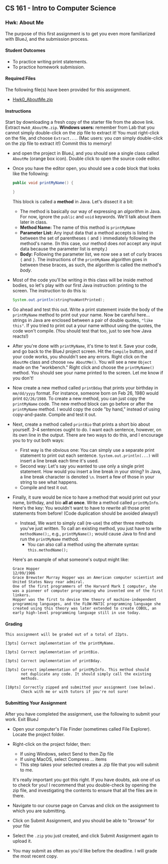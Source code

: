 ## CS 161 - Intro to Computer Science

### Hwk: About Me

The purpose of this first assignment is to get you even more familiarized with BlueJ, and the submission process.

#### Student Outcomes

- To practice writing print statements.
- To practice homework submission.

#### Required Files

The following file(s) have been provided for this assignment.

- [Hwk0_AboutMe.zip](Hwk0_AboutMe.zip)

#### Instructions

Start by downloading a fresh copy of the starter file from the above link. Extract `Hwk0_AboutMe.zip`. **Windows users:** remember from Lab that you cannot simply double-click on the zip file to extract it! You must right-click on the file, and choose `Extract...`. (Mac users: you _can_ simply double-click on the zip file to extract it!) Commit this to memory!

- and open the project in BlueJ, and you should see a single class called `AboutMe` (orange box icon). Double click to open the source code editor.

- Once you have the editor open, you should see a code block that looks like the following:

  ```java
  public void printMyName() {

  }
  ```

  This block is called a **method** in Java. Let's dissect it a bit:

  - The method is basically our way of expressing an _algorithm_ in Java. For now, ignore the `public` and `void` keywords. We'll talk about them later in class.
  - **Method Name:** The name of this method is `printMyName`
  - **Parameter List:** Any input data that a method accepts is listed in between the set of parentheses `(` and `)` immediately following the method's name. (In this case, our method does _not_ accept any input data because the parameter list is empty.)
  - **Body:** Following the parameter list, we now see a set of curly braces `{` and `}`. The instructions of the `printMyName` algorithm goes in between these braces, as such, the algorithm is called the method's _body_.

- Most of the code you'll be writing in this class will be inside method bodies, so let's play with our first Java instruction: printing to the screen. The instruction to do this is:

  ```java
  System.out.println(stringYouWantPrinted);
  ```

- Go ahead and test this out. Write a print statement inside the body of the `printMyName` method to print out your name. Now be careful here... strings in Java are enclosed between a pair of double quotes, `"like this"`. If you tried to print out a your name without using the quotes, the code won't compile. (You should test that too, just to see how Java reacts!)

- After you're done with `printMyName`, it's time to test it. Save your code, and go back to the BlueJ project screen. Hit the `Compile` button, and if your code works, you shouldn't see any errors. Right click on the `AboutMe` class and choose `new AboutMe()`. You will see a new `Object` made on the "workbench." Right click and choose the `printMyName()` method. You should see your name printed to the screen. Let me know if you don't!

- Now create a new method called `printBday` that prints your birthday in `mm/dd/yyyy` format. For instance, someone born on Feb 26, 1980 would print `02/26/1980`. To create a new method, you can just copy the `printMyName` code. The new method block can go before or after the `printMyName` method. I would copy the code "by hand," instead of using copy-and-paste. Compile and test it out.

- Next, create a method called `printBio` that prints a short bio about yourself. 3-4 sentences ought to do. I want each sentence, however, on its own line in the output. There are two ways to do this, and I encourage you to try out both ways:

  - First way is the obvious one: You can simply use a separate print statement to print out each sentence. `System.out.println(...)` will insert a line break each time it's used.
  - Second way: Let's say you wanted to use only a single print statement. How would you insert a line break in your string? In Java, a line break character is denoted `\n`. Insert a few of those in your string to see what happens.
  - Compile and test it out.

- Finally, it sure would be nice to have a method that would print out your name, birthday, and bio **all at once**. Write a method called `printMyInfo`. Here's the key: You wouldn't want to have to rewrite all those print statements from before! (Code duplication should be avoided always!)

  - Instead, We want to simply call (re-use) the other three methods you've just written. To call an existing method, you just have to write `methodName();`, e.g., `printMyName();` would cause Java to find and run the `printMyName` method.
    - You can also call a method using the alternate syntax: `this.methodName();`

  Here's an example of what someone's output might like:

  ```
  Grace Hopper
  12/09/1906
  Grace Brewster Murray Hopper was an American computer scientist and United States Navy rear admiral.
  One of the first programmers of the Harvard Mark I computer, she was a pioneer of computer programming who invented one of the first linkers.
  Hopper was the first to devise the theory of machine-independent programming languages, and the FLOW-MATIC programming language she created using this theory was later extended to create COBOL, an early high-level programming language still in use today.
  ```

#### Grading

```
This assignment will be graded out of a total of 22pts.

[3pts] Correct implementation of the printMyName.

[3pts] Correct implementation of printBio.

[3pts] Correct implementation of printBday.

[3pts] Correct implementation of printMyInfo. This method should
       not duplicate any code. It should simply call the existing
       methods.

[10pts] Correctly zipped and submitted your assignment (see below).
       Check with me or with tutors if you're not sure!

```

#### Submitting Your Assignment

After you have completed the assignment, use the following to submit your work.
Exit BlueJ

- Open your computer's File Finder (sometimes called File Explorer). Locate the project folder.

- Right-click on the project folder, then:

  - If using Windows, select Send to then Zip file
  - If using MacOS, select Compress ... items
  - This step takes your selected creates a .zip file that you will submit to me.

  It's really important you got this right. If you have doubts, ask one of us to check for you! I recommend that you double-check by opening the zip file, and investigating the contents to ensure that all the files are in there.

- Navigate to our course page on Canvas and click on the assignment to which you are submitting.

- Click on Submit Assignment, and you should be able to "browse" for your file

- Select the `.zip` you just created, and click Submit Assignment again to upload it.

- You may submit as often as you'd like before the deadline. I will grade the most recent copy.
